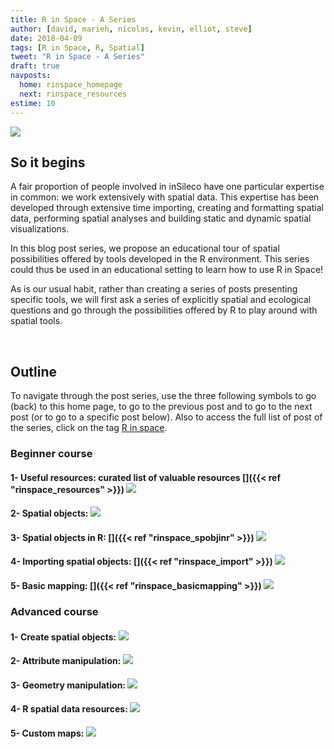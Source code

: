 ```yaml
---
title: R in Space - A Series
author: [david, marieh, nicolas, kevin, elliot, steve]
date: 2018-04-09
tags: [R in Space, R, Spatial]
tweet: "R in Space - A Series"
draft: true
navposts:
  home: rinspace_homepage
  next: rinspace_resources
estime: 10
---
```



![](https://img.shields.io/badge/inSileco-InDevelopment-3fb3b2.svg)


## So it begins

A fair proportion of people involved in inSileco have one particular expertise
in common: we work extensively with spatial data. This expertise has been
developed through extensive time importing, creating and formatting spatial
data, performing spatial analyses and building static and dynamic spatial
visualizations.

In this blog post series, we propose an educational tour of spatial possibilities
offered by tools developed in the R environment. This series could thus be used
in an educational setting to learn how to use R in Space!

As is our usual habit, rather than creating a series of posts presenting specific
tools, we will first ask a series of explicitly spatial and ecological questions
and go through the possibilities offered by R to play around with spatial tools.

<br/>


## Outline

To navigate through the post series, use the three following symbols <i class="fa fa-home fa-2x" aria-hidden="true"></i> to go (back) to this home page, <i class="fa fa-arrow-circle-o-right fa-2x" aria-hidden="true"></i> to go to the previous post and <i class="fa fa-arrow-circle-o-right fa-2x" aria-hidden="true"></i> to go to the next post (or to go to a specific post below).
Also to access the full list of post of the series, click on the tag [R in space](http://127.0.0.1:4321/tags/r-in-space/).


### Beginner course

#### **1- Useful resources**: curated list of valuable resources [<i class="fa fa-arrow-circle-o-right" aria-hidden="true"></i>]({{< ref "rinspace_resources" >}}) ![](https://img.shields.io/badge/inSileco-UnderReview-ffdd55.svg)

#### **2- Spatial objects**: ![](https://img.shields.io/badge/inSileco-InDevelopment-3fb3b2.svg)

#### **3- Spatial objects in R**: [<i class="fa fa-arrow-circle-o-right" aria-hidden="true"></i>]({{< ref "rinspace_spobjinr" >}}) ![](https://img.shields.io/badge/inSileco-InDevelopment-3fb3b2.svg)

#### **4- Importing spatial objects**: [<i class="fa fa-arrow-circle-o-right" aria-hidden="true"></i>]({{< ref "rinspace_import" >}}) ![](https://img.shields.io/badge/inSileco-UnderReview-ffdd55.svg)

#### **5- Basic mapping**: [<i class="fa fa-arrow-circle-o-right" aria-hidden="true"></i>]({{< ref "rinspace_basicmapping" >}}) ![](https://img.shields.io/badge/inSileco-InDevelopment-3fb3b2.svg)



### Advanced course 

#### **1- Create spatial objects**: ![](https://img.shields.io/badge/inSileco-InDevelopment-3fb3b2.svg)

#### **2- Attribute manipulation**: ![](https://img.shields.io/badge/inSileco-InDevelopment-3fb3b2.svg)

#### **3- Geometry manipulation**: ![](https://img.shields.io/badge/inSileco-InDevelopment-3fb3b2.svg)

#### **4- R spatial data resources**: ![](https://img.shields.io/badge/inSileco-InDevelopment-3fb3b2.svg)

#### **5- Custom maps**: ![](https://img.shields.io/badge/inSileco-InDevelopment-3fb3b2.svg)
